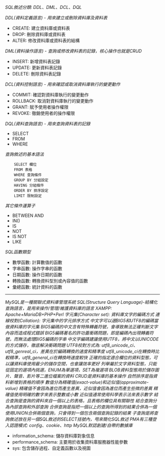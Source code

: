 *SQL敘述分類: DDL、DML、DCL、DQL*

*DDL(資料定義語言) - 用來建立或刪除資料庫及資料表*
- CREATE: 建立資料庫或資料表
- DROP: 刪除資料庫或資料表
- ALTER: 修改資料庫或資料表的結構

*DML(資料操作語言) - 查詢或修改資料表的記錄，核心操作也就是CRUD*
- INSERT: 新增資料表記錄
- UPDATE: 更新資料表記錄
- DELETE: 刪除資料表記錄

*DCL(資料控制語言) - 用來確認或取消資料庫執行的變更動作*
- COMMIT: 確認對資料庫執行的變更動作
- ROLLBACK: 取消對資料庫執行的變更動作
- GRANT: 賦予使用者操作權限
- REVOKE: 徹銷使用者的操作權限

*DQL(資料查詢語言) - 用來查詢資料表的記錄*
- SELECT
- FROM
- WHERE

*查詢敘述的基本語法*
```
	SELECT 欄位
	FROM 表格
	WHERE 查詢條件
	GROUP BY 分組設定
	HAVING 分組條件
	ORDER BY 排序設定
	LIMIT 限制設定
```

*其它條件運算子*
- BETWEEN AND
- IN()
- IS
- NOT
- IS NOT
- LIKE

*SQL函數類型*
- 數學函數: 計算數值的函數
- 字串函數: 操作字串的函數
- 日期函數: 操作日期的函數
- 轉換函數: 轉換資料型別或內容值的函數
- 彙總函數: 統計資料的函數

***

*MySQL是一種關聯式資料庫管理系統*
*SQL(Structure Query Language)-結構化查詢語言，是用來操作/管理/維護資料庫的語言*
*XAMPP: Apache+MariaDB+PHP+Perl*
*字元集(Character set): 資料庫文字的編碼方式*
*連線校對(Collation): 字元集中的字元排序方式*
*中文字可以選BIG5和UTF8的編碼當做資料庫的字元集*
*BIG5編碼的中文含有特殊轉義符號，會導致無法正確判斷文字內容而造成程式錯誤*
*BIG5編碼著名的許功蓋衝碼問題，即是編碼內出現轉義符號，而無法處理BIG5編碼的字串*
*中文字編碼建議使用UTF8，將中文以UNICODE的方式儲存，徹底解決衝碼問題*
*UTF8校對方式為: utf8_unicode_ci、utf8_genreal_ci，差異在於編碼轉換的速度和精準度*
*utf8_unicode_ci在轉換時比較精準，utf8_general_ci在轉換時速度較快*
*正確的指定適合欄位的資料型態，可以讓資料庫使用最少的儲存空間，也會讓效率更好*
*列舉屬於文字資料型態，只能從固定的選項內挑選，ENUM為單選項，SET為複選項*
*BLOB資料型態用於儲存圖片、聲音、影片等二進位檔案的資料*
*CRUD是資料庫的基本操作*
*自然排序是指資料新增到表格的順序*
*數值分為精確值(exact-value)和近似值(approximate-value)*
*精確值不會因為進位而產生差異，近似值會因為進位而產生些微的差異*
*精確值使用明確的數字來表示整數或小數*
*近似值通常使用科學表示法來表示數字*
*結合查詢是查詢的資料來自一個以上的表格，且表格的欄位具有關聯性*
*結合查詢分為內部查詢和外部查詢*
*合併查詢是指把一個以上的查詢所得到的結果合併為一個*
*使用UNION合併兩個查詢，只會得到一個包含兩個查詢記錄的結果*
*子查詢是將查詢敘述放在另一個SQL敘述的SELECT括號內，甩來簡化SQL敘述*
*PMA有三種登入認證模式: config、cookie、http*
*MySQL默認創建/自帶的數據庫*
- information_schema: 儲存資料庫對象信息
- performance_schema: 主要用於收集資料庫服務器性能參數
- sys: 包含儲存過程、自定義函數以及視圖